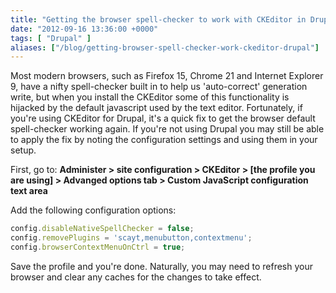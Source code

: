 ```yaml
---
title: "Getting the browser spell-checker to work with CKEditor in Drupal"
date: "2012-09-16 13:36:00 +0000"
tags: [ "Drupal" ]
aliases: ["/blog/getting-browser-spell-checker-work-ckeditor-drupal"]
---
```

Most modern browsers, such as Firefox 15, Chrome 21 and Internet Explorer 9, have a nifty spell-checker built in to help us 'auto-correct' generation write, but when you install the CKEditor some of this functionality is hijacked by the default javascript used by the text editor. Fortunately, if you're using CKEditor for Drupal, it's a quick fix to get the browser default spell-checker working again. If you're not using Drupal you may still be able to apply the fix by noting the configuration settings and using them in your setup.

<!--more-->

First, go to: **Administer > site configuration > CKEditor > [the profile you are using] > Advanged options tab > Custom JavaScript configuration text area**

Add the following configuration options:

```javascript
config.disableNativeSpellChecker = false;
config.removePlugins = 'scayt,menubutton,contextmenu';
config.browserContextMenuOnCtrl = true;
```

Save the profile and you're done. Naturally, you may need to refresh your browser and clear any caches for the changes to take effect.